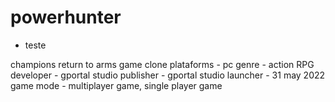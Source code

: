 # powerhunter

<ul>
  <li>teste</li>
  </ul>
champions return to arms game clone
plataforms - pc
genre - action RPG
developer - gportal studio
publisher - gportal studio
launcher - 31 may 2022
game mode - multiplayer game, single player game
